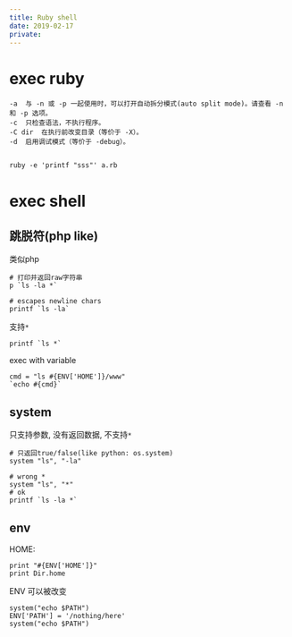```yaml
---
title: Ruby shell
date: 2019-02-17
private:
---
```

# exec ruby
    -a	与 -n 或 -p 一起使用时，可以打开自动拆分模式(auto split mode)。请查看 -n 和 -p 选项。
    -c	只检查语法，不执行程序。
    -C dir	在执行前改变目录（等价于 -X）。
    -d	启用调试模式（等价于 -debug）。


    ruby -e 'printf "sss"' a.rb
# exec shell

## 跳脱符(php like)
类似php

    # 打印并返回raw字符串
    p `ls -la *`

    # escapes newline chars
    printf `ls -la`

支持`*`

    printf `ls *`

exec with variable

    cmd = "ls #{ENV['HOME']}/www"
    `echo #{cmd}`

## system
只支持参数, 没有返回数据, 不支持`*`

    # 只返回true/false(like python: os.system)
    system "ls", "-la"

    # wrong *
    system "ls", "*"
    # ok
    printf `ls -la *`

## env
HOME:

    print "#{ENV['HOME']}"
    print Dir.home

ENV 可以被改变

    system("echo $PATH")
    ENV['PATH'] = '/nothing/here'
    system("echo $PATH")
